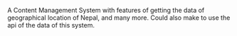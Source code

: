 A Content Management System with features of getting the data of geographical location of Nepal, and many more. Could also make to use the api of the data of this system.
